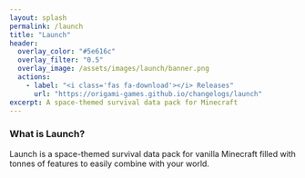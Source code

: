 ```yaml
---
layout: splash
permalink: /launch
title: "Launch"
header:
  overlay_color: "#5e616c"
  overlay_filter: "0.5"
  overlay_image: /assets/images/launch/banner.png
  actions:
    - label: "<i class='fas fa-download'></i> Releases"
      url: "https://origami-games.github.io/changelogs/launch"
excerpt: A space-themed survival data pack for Minecraft
---
```


### What is Launch?
Launch is a space-themed survival data pack for vanilla Minecraft filled with tonnes of features to easily combine with your world.
